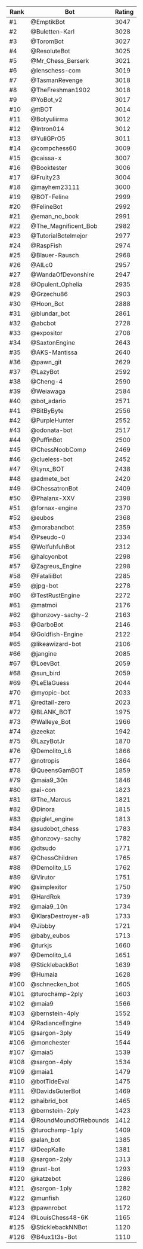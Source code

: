 Rank|Bot|Rating
---|---|---
#1|@EmptikBot|3047
#2|@Buletten-Karl|3028
#3|@ToromBot|3027
#4|@ResoluteBot|3025
#5|@Mr_Chess_Berserk|3021
#6|@lenschess-com|3019
#7|@TasmanRevenge|3018
#8|@TheFreshman1902|3018
#9|@YoBot_v2|3017
#10|@ttBOT|3014
#11|@Botyuliirma|3012
#12|@Intron014|3012
#13|@YuliGPrO5|3011
#14|@compchess60|3009
#15|@caissa-x|3007
#16|@Booktester|3006
#17|@Fruity23|3004
#18|@mayhem23111|3000
#19|@BOT-Feline|2999
#20|@FelineBot|2992
#21|@eman_no_book|2991
#22|@The_Magnificent_Bob|2982
#23|@TutorialBotelmejor|2977
#24|@RaspFish|2974
#25|@Blauer-Rausch|2968
#26|@AILc0|2957
#27|@WandaOfDevonshire|2947
#28|@Opulent_Ophelia|2935
#29|@Grzechu86|2903
#30|@Hoon_Bot|2888
#31|@blundar_bot|2861
#32|@abcbot|2728
#33|@expositor|2708
#34|@SaxtonEngine|2643
#35|@AKS-Mantissa|2640
#36|@pawn_git|2629
#37|@LazyBot|2592
#38|@Cheng-4|2590
#39|@Weiawaga|2584
#40|@bot_adario|2571
#41|@BitByByte|2556
#42|@PurpleHunter|2552
#43|@odonata-bot|2517
#44|@PuffinBot|2500
#45|@ChessNoobComp|2469
#46|@clueless-bot|2452
#47|@Lynx_BOT|2438
#48|@admete_bot|2420
#49|@ChessatronBot|2409
#50|@Phalanx-XXV|2398
#51|@fornax-engine|2370
#52|@eubos|2368
#53|@morabandbot|2359
#54|@Pseudo-0|2334
#55|@WolfuhfuhBot|2312
#56|@halcyonbot|2298
#57|@Zagreus_Engine|2298
#58|@FataliiBot|2285
#59|@jpg-bot|2278
#60|@TestRustEngine|2272
#61|@matmoi|2176
#62|@honzovy-sachy-2|2163
#63|@GarboBot|2146
#64|@Goldfish-Engine|2122
#65|@likeawizard-bot|2106
#66|@jangine|2085
#67|@LoevBot|2059
#68|@sun_bird|2059
#69|@LeElaGuess|2044
#70|@myopic-bot|2033
#71|@redtail-zero|2023
#72|@BLANK_BOT|1975
#73|@Walleye_Bot|1966
#74|@zeekat|1942
#75|@LazyBotJr|1870
#76|@Demolito_L6|1866
#77|@notropis|1864
#78|@QueensGamBOT|1859
#79|@maia9_30n|1846
#80|@ai-con|1823
#81|@The_Marcus|1821
#82|@Dinora|1815
#83|@piglet_engine|1813
#84|@sudobot_chess|1783
#85|@honzovy-sachy|1782
#86|@dtsudo|1771
#87|@ChessChildren|1765
#88|@Demolito_L5|1762
#89|@Virutor|1751
#90|@simplexitor|1750
#91|@HardRok|1739
#92|@maia9_10n|1734
#93|@KlaraDestroyer-aB|1733
#94|@Jibbby|1721
#95|@baby_eubos|1713
#96|@turkjs|1660
#97|@Demolito_L4|1651
#98|@SticklebackBot|1639
#99|@Humaia|1628
#100|@schnecken_bot|1605
#101|@turochamp-2ply|1603
#102|@maia9|1566
#103|@bernstein-4ply|1552
#104|@RadianceEngine|1549
#105|@sargon-3ply|1549
#106|@monchester|1544
#107|@maia5|1539
#108|@sargon-4ply|1534
#109|@maia1|1479
#110|@botTideEval|1475
#111|@DavidsGuterBot|1469
#112|@haibrid_bot|1465
#113|@bernstein-2ply|1423
#114|@RoundMoundOfRebounds|1412
#115|@turochamp-1ply|1409
#116|@alan_bot|1385
#117|@DeepKalle|1381
#118|@sargon-2ply|1313
#119|@rust-bot|1293
#120|@katzebot|1286
#121|@sargon-1ply|1282
#122|@munfish|1260
#123|@pawnrobot|1172
#124|@LouisChess48-6K|1165
#125|@SticklebackNNBot|1120
#126|@B4ux1t3s-Bot|1110
